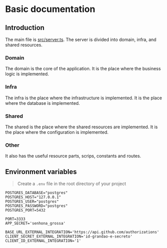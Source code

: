 # Basic documentation

## Introduction
The main file is [src/server.ts](src/server.ts). The server is divided into domain, infra, and shared resources.

### Domain
The domain is the core of the application. It is the place where the business logic is implemented.

### Infra
The infra is the place where the infrastructure is implemented. It is the place where the database is implemented.

### Shared
The shared is the place where the shared resources are implemented. It is the place where the configuration is implemented.

### Other
It also has the useful resource parts, scrips, constants and routes.

## Environment variables

> Create a `.env` file in the root directory of your project

```dotenv
POSTGRES_DATABASE="postgres"
POSTGRES_HOST="127.0.0.1"
POSTGRES_USER="postgres"
POSTGRES_PASSWORD="postgres"
POSTGRES_PORT=5432

PORT=3333
APP_SECRET='senhona_grossa'

BASE_URL_EXTERNAL_INTEGRATION='https://api.github.com/authorizations'
CLIENT_SECRET_EXTERNAL_INTEGRATION='id-grandao-e-secreto'
CLIENT_ID_EXTERNAL_INTEGRATION='1'
```
